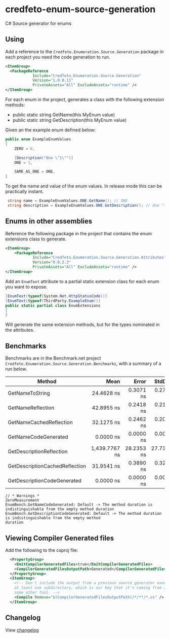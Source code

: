 # credfeto-enum-source-generation

C# Source generator for enums

## Using

Add a reference to the ``Credfeto.Enumeration.Source.Generation`` package in each project you need the code generation to run.

```xml
<ItemGroup>
  <PackageReference 
            Include="Credfeto.Enumeration.Source.Generation" 
            Version="1.0.0.11" 
            PrivateAssets="All" ExcludeAssets="runtime" />
</ItemGroup>
```

For each enum in the project, generates a class with the following extension methods:

* public static string GetName(this MyEnum value)
* public static string GetDescription(this MyEnum value)

Given an the example enum defined below:

```csharp
public enum ExampleEnumValues
{
    ZERO = 0,

    [Description("One \"1\"")]
    ONE = 1,

    SAME_AS_ONE = ONE,
}
```

To get the name and value of the enum values. In release mode this can be practically instant.

```csharp
 string name = ExampleEnumValues.ONE.GetName(); // ONE
 string description = ExampleEnumValues.ONE.GetDescription(); // One "1"
```

## Enums in other assemblies

Reference the following package in the project that contains the enum extensions class to generate.

```xml
<ItemGroup>
    <PackageReference
            Include="Credfeto.Enumeration.Source.Generation.Attributes"
            Version="0.0.2.3"
            PrivateAssets="All" ExcludeAssets="runtime" />
</ItemGroup>
```

Add an ``EnumText`` attribute to a partial static extension class for each enum you want to expose.

```csharp
[EnumText(typeof(System.Net.HttpStatusCode))]
[EnumText(typeof(ThirdParty.ExampleEnum))]
public static partial class EnumExtensions
{
}
```

Will generate the same extension methods, but for the types nominated in the attributes.

## Benchmarks

Benchmarks are in the Benchmark.net project ``Credfeto.Enumeration.Source.Generation.Benchmarks``, with a summary of a
run below.

|                         Method |          Mean |      Error |     StdDev | Allocated |
|------------------------------- |--------------:|-----------:|-----------:|----------:|
|                GetNameToString |    24.4628 ns |  0.3071 ns |  0.2723 ns |      24 B |
|              GetNameReflection |    42.8955 ns |  0.2418 ns |  0.2144 ns |      24 B |
|        GetNameCachedReflection |    32.1275 ns |  0.2462 ns |  0.2056 ns |      24 B |
|           GetNameCodeGenerated |     0.0000 ns |  0.0000 ns |  0.0000 ns |         - |
|       GetDescriptionReflection | 1,439.7767 ns | 28.2353 ns | 27.7308 ns |     264 B |
| GetDescriptionCachedReflection |    31.9541 ns |  0.3890 ns |  0.3249 ns |      24 B |
|    GetDescriptionCodeGenerated |     0.0000 ns |  0.0000 ns |  0.0000 ns |         - |

```
// * Warnings *
ZeroMeasurement
EnumBench.GetNameCodeGenerated: Default -> The method duration is indistinguishable from the empty method duration
EnumBench.GetDescriptionCodeGenerated: Default -> The method duration is indistinguishable from the empty method
duration

```

## Viewing Compiler Generated files

Add the following to the csproj file:

```xml
  <PropertyGroup>
    <EmitCompilerGeneratedFiles>true</EmitCompilerGeneratedFiles>
    <CompilerGeneratedFilesOutputPath>Generated</CompilerGeneratedFilesOutputPath>
  </PropertyGroup>
  <ItemGroup>
    <!-- Don't include the output from a previous source generator execution into future runs; the */** trick here ensures that there's
    at least one subdirectory, which is our key that it's coming from a source generator as opposed to something that is coming from
    some other tool. -->
    <Compile Remove="$(CompilerGeneratedFilesOutputPath)/*/**/*.cs" />
  </ItemGroup>
```

## Changelog

View [changelog](CHANGELOG.md)

